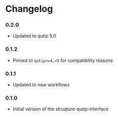 # Changelog

### 0.2.0

* Updated to qutip 5.0

### 0.1.2

* Pinned to `qutip>=4,<5` for compatibility reasons

### 0.1.1

* Updated to new workflows

### 0.1.0

* Initial version of the struqture-qutip-interface